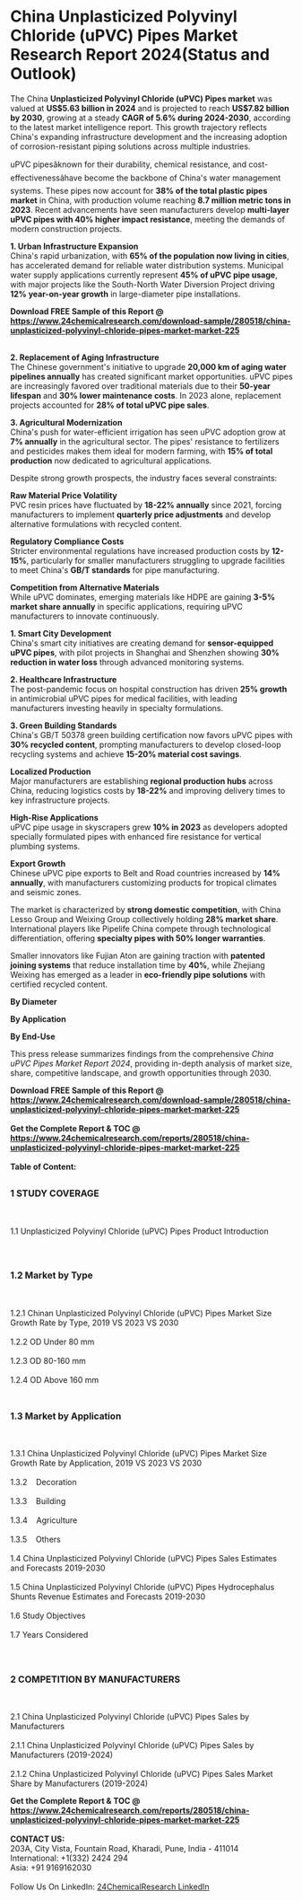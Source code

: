 <h1>China Unplasticized Polyvinyl Chloride (uPVC) Pipes Market Research Report 2024(Status and Outlook)</h1><p>The China <strong>Unplasticized Polyvinyl Chloride (uPVC) Pipes market</strong> was valued at <strong>US$5.63 billion in 2024</strong> and is projected to reach <strong>US$7.82 billion by 2030</strong>, growing at a steady <strong>CAGR of 5.6% during 2024-2030</strong>, according to the latest market intelligence report. This growth trajectory reflects China's expanding infrastructure development and the increasing adoption of corrosion-resistant piping solutions across multiple industries.</p><p>uPVC pipesâknown for their durability, chemical resistance, and cost-effectivenessâhave become the backbone of China's water management systems. These pipes now account for <strong>38% of the total plastic pipes market</strong> in China, with production volume reaching <strong>8.7 million metric tons in 2023</strong>. Recent advancements have seen manufacturers develop <strong>multi-layer uPVC pipes with 40% higher impact resistance</strong>, meeting the demands of modern construction projects.</p><p><strong>1. Urban Infrastructure Expansion</strong><br>
China's rapid urbanization, with <strong>65% of the population now living in cities</strong>, has accelerated demand for reliable water distribution systems. Municipal water supply applications currently represent <strong>45% of uPVC pipe usage</strong>, with major projects like the South-North Water Diversion Project driving <strong>12% year-on-year growth</strong> in large-diameter pipe installations.</p><div><b>Download FREE Sample of this Report @ 
            <a href="https://www.24chemicalresearch.com/download-sample/280518/china-unplasticized-polyvinyl-chloride-pipes-market-market-225">
            https://www.24chemicalresearch.com/download-sample/280518/china-unplasticized-polyvinyl-chloride-pipes-market-market-225</a></b></div><br><p><strong>2. Replacement of Aging Infrastructure</strong><br>
The Chinese government's initiative to upgrade <strong>20,000 km of aging water pipelines annually</strong> has created significant market opportunities. uPVC pipes are increasingly favored over traditional materials due to their <strong>50-year lifespan</strong> and <strong>30% lower maintenance costs</strong>. In 2023 alone, replacement projects accounted for <strong>28% of total uPVC pipe sales</strong>.</p><p><strong>3. Agricultural Modernization</strong><br>
China's push for water-efficient irrigation has seen uPVC adoption grow at <strong>7% annually</strong> in the agricultural sector. The pipes' resistance to fertilizers and pesticides makes them ideal for modern farming, with <strong>15% of total production</strong> now dedicated to agricultural applications.</p><p>Despite strong growth prospects, the industry faces several constraints:</p><p><strong>Raw Material Price Volatility</strong><br>
    PVC resin prices have fluctuated by <strong>18-22% annually</strong> since 2021, forcing manufacturers to implement <strong>quarterly price adjustments</strong> and develop alternative formulations with recycled content.</p><p><strong>Regulatory Compliance Costs</strong><br>
    Stricter environmental regulations have increased production costs by <strong>12-15%</strong>, particularly for smaller manufacturers struggling to upgrade facilities to meet China's <strong>GB/T standards</strong> for pipe manufacturing.</p><p><strong>Competition from Alternative Materials</strong><br>
    While uPVC dominates, emerging materials like HDPE are gaining <strong>3-5% market share annually</strong> in specific applications, requiring uPVC manufacturers to innovate continuously.</p><p><strong>1. Smart City Development</strong><br>
China's smart city initiatives are creating demand for <strong>sensor-equipped uPVC pipes</strong>, with pilot projects in Shanghai and Shenzhen showing <strong>30% reduction in water loss</strong> through advanced monitoring systems.</p><p><strong>2. Healthcare Infrastructure</strong><br>
The post-pandemic focus on hospital construction has driven <strong>25% growth</strong> in antimicrobial uPVC pipes for medical facilities, with leading manufacturers investing heavily in specialty formulations.</p><p><strong>3. Green Building Standards</strong><br>
China's GB/T 50378 green building certification now favors uPVC pipes with <strong>30% recycled content</strong>, prompting manufacturers to develop closed-loop recycling systems and achieve <strong>15-20% material cost savings</strong>.</p><p><strong>Localized Production</strong><br>
    Major manufacturers are establishing <strong>regional production hubs</strong> across China, reducing logistics costs by <strong>18-22%</strong> and improving delivery times to key infrastructure projects.</p><p><strong>High-Rise Applications</strong><br>
    uPVC pipe usage in skyscrapers grew <strong>10% in 2023</strong> as developers adopted specially formulated pipes with enhanced fire resistance for vertical plumbing systems.</p><p><strong>Export Growth</strong><br>
    Chinese uPVC pipe exports to Belt and Road countries increased by <strong>14% annually</strong>, with manufacturers customizing products for tropical climates and seismic zones.</p><p>The market is characterized by <strong>strong domestic competition</strong>, with China Lesso Group and Weixing Group collectively holding <strong>28% market share</strong>. International players like Pipelife China compete through technological differentiation, offering <strong>specialty pipes with 50% longer warranties</strong>.</p><p>Smaller innovators like Fujian Aton are gaining traction with <strong>patented joining systems</strong> that reduce installation time by <strong>40%</strong>, while Zhejiang Weixing has emerged as a leader in <strong>eco-friendly pipe solutions</strong> with certified recycled content.</p><p><strong>By Diameter</strong></p><p><strong>By Application</strong></p><p><strong>By End-Use</strong></p><p>This press release summarizes findings from the comprehensive <em>China uPVC Pipes Market Report 2024</em>, providing in-depth analysis of market size, share, competitive landscape, and growth opportunities through 2030.</p><div><b>Download FREE Sample of this Report @ 
            <a href="https://www.24chemicalresearch.com/download-sample/280518/china-unplasticized-polyvinyl-chloride-pipes-market-market-225">
            https://www.24chemicalresearch.com/download-sample/280518/china-unplasticized-polyvinyl-chloride-pipes-market-market-225</a></b></div><br><div><b>Get the Complete Report & TOC @ 
            <a href="https://www.24chemicalresearch.com/reports/280518/china-unplasticized-polyvinyl-chloride-pipes-market-market-225">
            https://www.24chemicalresearch.com/reports/280518/china-unplasticized-polyvinyl-chloride-pipes-market-market-225</a></b></div><br>
            <b>Table of Content:</b><p><h2><span style="font-size:16px"><strong>1 STUDY COVERAGE</strong></span></h2><br />
<p>1.1 Unplasticized Polyvinyl Chloride (uPVC) Pipes Product Introduction</p><br />
<h2><span style="font-size:16px"><strong>1.2 Market by Type</strong></span></h2><br />
<p>1.2.1 Chinan Unplasticized Polyvinyl Chloride (uPVC) Pipes Market Size Growth Rate by Type, 2019 VS 2023 VS 2030<br /><br />
1.2.2 OD Under 80 mm&nbsp;&nbsp; &nbsp;<br /><br />
1.2.3 OD 80-160 mm<br /><br />
1.2.4 OD Above 160 mm<br /><br />
<h2><span style="font-size:16px"><strong>1.3 Market by Application</strong></span></h2><br />
<p>1.3.1 China Unplasticized Polyvinyl Chloride (uPVC) Pipes Market Size Growth Rate by Application, 2019 VS 2023 VS 2030<br /><br />
1.3.2&nbsp;&nbsp; &nbsp;Decoration<br /><br />
1.3.3&nbsp;&nbsp; &nbsp;Building<br /><br />
1.3.4&nbsp;&nbsp; &nbsp;Agriculture<br /><br />
1.3.5&nbsp;&nbsp; &nbsp;Others<br /><br />
1.4 China Unplasticized Polyvinyl Chloride (uPVC) Pipes Sales Estimates and Forecasts 2019-2030<br /><br />
1.5 China Unplasticized Polyvinyl Chloride (uPVC) Pipes Hydrocephalus Shunts Revenue Estimates and Forecasts 2019-2030<br /><br />
1.6 Study Objectives<br /><br />
1.7 Years Considered</p><br />
<h2><span style="font-size:16px"><strong>2 COMPETITION BY MANUFACTURERS</strong></span></h2><br />
<p>2.1 China Unplasticized Polyvinyl Chloride (uPVC) Pipes Sales by Manufacturers<br /><br />
2.1.1 China Unplasticized Polyvinyl Chloride (uPVC) Pipes Sales by Manufacturers (2019-2024)<br /><br />
2.1.2 China Unplasticized Polyvinyl Chloride (uPVC) Pipes Sales Market Share by Manufacturers (2019-2024)<b</p><div><b>Get the Complete Report & TOC @ 
            <a href="https://www.24chemicalresearch.com/reports/280518/china-unplasticized-polyvinyl-chloride-pipes-market-market-225">
            https://www.24chemicalresearch.com/reports/280518/china-unplasticized-polyvinyl-chloride-pipes-market-market-225</a></b></div><br><b>CONTACT US:</b><br>
            203A, City Vista, Fountain Road, Kharadi, Pune, India - 411014<br>
            International: +1(332) 2424 294<br>
            Asia: +91 9169162030 <br><br>
            Follow Us On LinkedIn: <a href="https://www.linkedin.com/company/24chemicalresearch/">24ChemicalResearch LinkedIn</a>